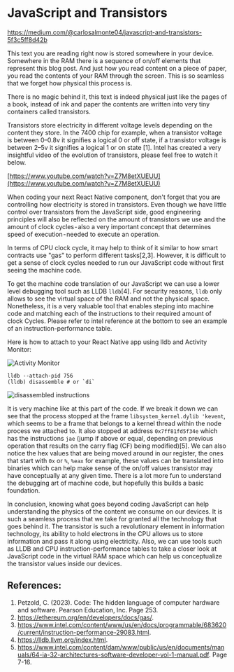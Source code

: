 # JavaScript and Transistors
https://medium.com/@carlosalmonte04/javascript-and-transistors-5f3c5ff8d42b

This text you are reading right now is stored somewhere in your device. Somewhere in the RAM there is a sequence of on/off elements that represent this blog post. And just how you read content on a piece of paper, you read the contents of your RAM through the screen. This is so seamless that we forget how physical this process is.

There is no magic behind it, this text is indeed physical just like the pages of a book, instead of ink and paper the contents are written into very tiny containers called transistors.

Transistors store electricity in different voltage levels depending on the content they store. In the 7400 chip for example, when a transistor voltage is between 0–0.8v it signifies a logical 0 or off state, if a transistor voltage is between 2–5v it signifies a logical 1 or on state [1]. Intel has created a very insightful video of the evolution of transistors, please feel free to watch it below.

[https://www.youtube.com/watch?v=Z7M8etXUEUU](https://www.youtube.com/watch?v=Z7M8etXUEUU)

When coding your next React Native component, don't forget that you are controlling how electricity is stored in transistors. Even though we have little control over transistors from the JavaScript side, good engineering principles will also be reflected on the amount of transistors we use and the amount of clock cycles - also a very important concept that determines speed of execution - needed to execute an operation.

In terms of CPU clock cycle, it may help to think of it similar to how smart contracts use "gas" to perform different tasks[2,3]. However, it is difficult to get a sense of clock cycles needed to run our JavaScript code without first seeing the machine code.

To get the machine code translation of our JavaScript we can use a lower level debugging tool such as LLDB `lldb`[4]. For security reasons, `lldb` only allows to see the virtual space of the RAM and not the physical space. Nonetheless, it is a very valuable tool that enables steping into machine code and matching each of the instructions to their required amount of clock Cycles. Please refer to intel reference at the bottom to see an example of an instruction-performance table.

Here is how to attach to your React Native app using lldb and Activity Monitor:

![Activity Monitor](https://user-images.githubusercontent.com/25206487/220747362-592d37f8-fb03-4a3c-8340-7d65e17dbaae.png)

```
lldb --attach-pid 756
(lldb) disassemble # or `di`
```

![disassembled instructions](https://user-images.githubusercontent.com/25206487/220747561-efd0a707-641e-4473-80bd-95d4e0df5cdb.png)

It is very machine like at this part of the code. If we break it down we can see that the process stopped at the frame `libsystem_kernel.dylib 'kevent`, which seems to be a frame that belongs to a kernel thread within the node process we attached to. It also stopped at address `0x7ff81fd5f34e` which has the instructions `jae` (jump if above or equal, depending on previous operation that results on the carry flag (CF) being modified)[5]. We can also notice the hex values that are being moved around in our register, the ones that start with `0x` or `%`, `%eax` for example, these values can be translated into binaries which can help make sense of the on/off values transistor may have conceptually at any given time. There is a lot more fun to understand the debugging art of machine code, but hopefully this builds a basic foundation.

In conclusion, knowing what goes beyond coding JavaScript can help understanding the physics of the content we consume on our devices. It is such a seamless process that we take for granted all the technology that goes behind it. The transistor is such a revolutionary element in information technology, its ability to hold electrons in the CPU allows us to store information and pass it along using electricity. Also, we can use tools such as LLDB and CPU instruction-performance tables to take a closer look at JavaScript code in the virtual RAM space which can help us conceptualize the transistor values inside our devices.

## References:

1. Petzold, C. (2023). Code: The hidden language of computer hardware and software. Pearson Education, Inc. Page 253.
2. https://ethereum.org/en/developers/docs/gas/.
3. https://www.intel.com/content/www/us/en/docs/programmable/683620/current/instruction-performance-29083.html.
4. https://lldb.llvm.org/index.html.
5. https://www.intel.com/content/dam/www/public/us/en/documents/manuals/64-ia-32-architectures-software-developer-vol-1-manual.pdf. Page 7-16.
